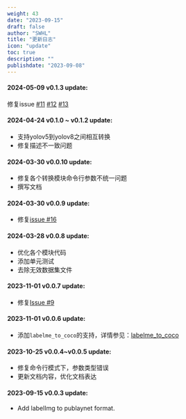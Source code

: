 ```yaml
---
weight: 43
date: "2023-09-15"
draft: false
author: "SWHL"
title: "更新日志"
icon: "update"
toc: true
description: ""
publishdate: "2023-09-08"
---
```


#### 2024-05-09 v0.1.3 update:
修复issue [#11](https://github.com/RapidAI/LabelConvert/issues/11) [#12](https://github.com/RapidAI/LabelConvert/issues/12) [#13](https://github.com/RapidAI/LabelConvert/issues/13)

#### 2024-04-24 v0.1.0 ~ v0.1.2 update:
- 支持yolov5到yolov8之间相互转换
- 修复描述不一致问题

#### 2024-03-30 v0.0.10 update:
- 修复各个转换模块命令行参数不统一问题
- 撰写文档

#### 2024-03-30 v0.0.9 update:
- 修复[issue #16](https://github.com/RapidAI/LabelConvert/issues/16)

#### 2024-03-28 v0.0.8 update:
- 优化各个模块代码
- 添加单元测试
- 去除无效数据集文件

#### 2023-11-01 v0.0.7 update:
- 修复[Issue #9](https://github.com/RapidAI/LabelConvert/issues/9)

#### 2023-11-01 v0.0.6 update:
- 添加`labelme_to_coco`的支持，详情参见：[labelme_to_coco](./SupportConversions/labelme_to_coco.md)

#### 2023-10-25 v0.0.4~v0.0.5 update:
- 修复命令行模式下，参数类型错误
- 更新文档内容，优化文档表达

#### 2023-09-15 v0.0.3 update:
- Add labelImg to publaynet format.


<script src="https://giscus.app/client.js"
        data-repo="RapidAI/LabelConvert"
        data-repo-id="MDEwOlJlcG9zaXRvcnkzODkwNDExMDY="
        data-category="Q&A"
        data-category-id="DIC_kwDOFzBL0s4CYoY-"
        data-mapping="title"
        data-strict="0"
        data-reactions-enabled="1"
        data-emit-metadata="0"
        data-input-position="top"
        data-theme="preferred_color_scheme"
        data-lang="zh-CN"
        data-loading="lazy"
        crossorigin="anonymous"
        async>
</script>
